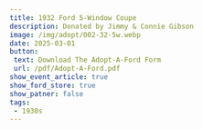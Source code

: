 ```yaml
---
title: 1932 Ford 5-Window Coupe
description: Donated by Jimmy & Connie Gibson
image: /img/adopt/002-32-5w.webp
date: 2025-03-01
button: 
 text: Download The Adopt-A-Ford Form
 url: /pdf/Adopt-A-Ford.pdf
show_event_article: true
show_ford_store: true
show_patner: false
tags: 
 - 1930s
---
```


